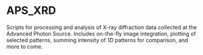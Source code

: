 # APS_XRD
Scripts for processing and analysis of X-ray diffraction data collected at the Advanced Photon Source. Includes on-the-fly image integration, plotting of selected patterns, summing intensity of 1D patterns for comparison, and more to come.
